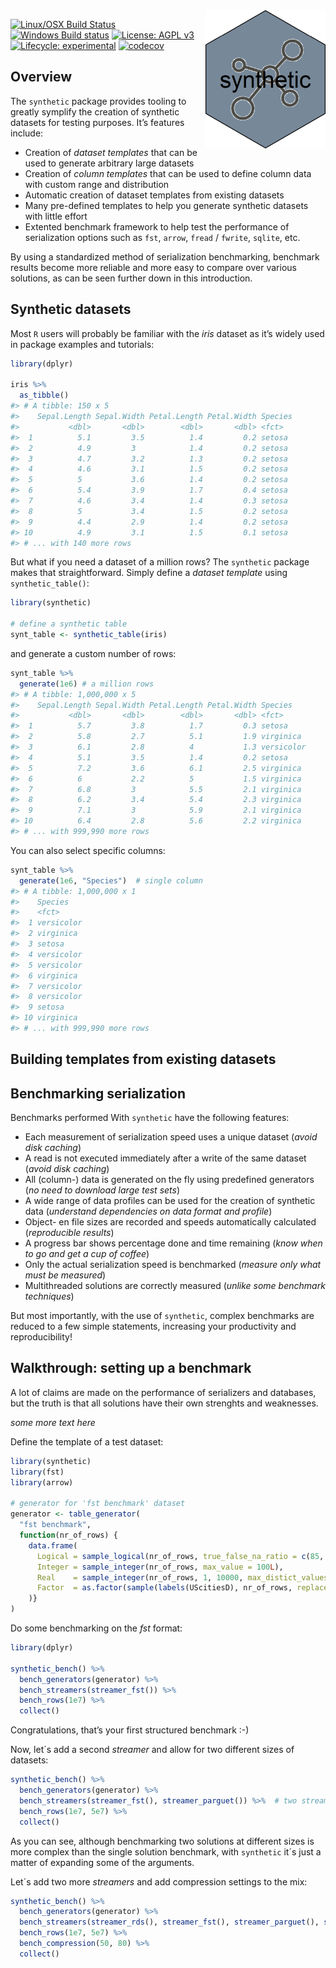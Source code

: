 
<!-- README.md is generated from README.Rmd. Please edit that file -->

<img src="synthetic.png" align="right" height="221" width="192" />

[![Linux/OSX Build
Status](https://travis-ci.org/fstpackage/synthetic.svg?branch=develop)](https://travis-ci.org/fstpackage/synthetic)
[![Windows Build
status](https://ci.appveyor.com/api/projects/status/o983hmredcg3ww91/branch/develop?svg=true)](https://ci.appveyor.com/project/fstpackage/synthetic/branch/develop)
[![License: AGPL
v3](https://img.shields.io/badge/License-AGPL%20v3-blue.svg)](https://www.gnu.org/licenses/agpl-3.0)
[![Lifecycle:
experimental](https://img.shields.io/badge/lifecycle-experimental-blue.svg)](https://www.tidyverse.org/lifecycle/#experimental)
[![codecov](https://codecov.io/gh/fstpackage/synthetic/branch/develop/graph/badge.svg)](https://codecov.io/gh/fstpackage/synthetic)

## Overview

The `synthetic` package provides tooling to greatly symplify the
creation of synthetic datasets for testing purposes. It’s features
include:

  - Creation of *dataset templates* that can be used to generate
    arbitrary large datasets
  - Creation of *column templates* that can be used to define column
    data with custom range and distribution
  - Automatic creation of dataset templates from existing datasets
  - Many pre-defined templates to help you generate synthetic datasets
    with little effort
  - Extented benchmark framework to help test the performance of
    serialization options such as `fst`, `arrow`, `fread` / `fwrite`,
    `sqlite`, etc.

By using a standardized method of serialization benchmarking, benchmark
results become more reliable and more easy to compare over various
solutions, as can be seen further down in this introduction.

## Synthetic datasets

Most `R` users will probably be familiar with the *iris* dataset as it’s
widely used in package examples and tutorials:

``` r
library(dplyr)

iris %>%
  as_tibble()
#> # A tibble: 150 x 5
#>    Sepal.Length Sepal.Width Petal.Length Petal.Width Species
#>           <dbl>       <dbl>        <dbl>       <dbl> <fct>  
#>  1          5.1         3.5          1.4         0.2 setosa 
#>  2          4.9         3            1.4         0.2 setosa 
#>  3          4.7         3.2          1.3         0.2 setosa 
#>  4          4.6         3.1          1.5         0.2 setosa 
#>  5          5           3.6          1.4         0.2 setosa 
#>  6          5.4         3.9          1.7         0.4 setosa 
#>  7          4.6         3.4          1.4         0.3 setosa 
#>  8          5           3.4          1.5         0.2 setosa 
#>  9          4.4         2.9          1.4         0.2 setosa 
#> 10          4.9         3.1          1.5         0.1 setosa 
#> # ... with 140 more rows
```

But what if you need a dataset of a million rows? The `synthetic`
package makes that straightforward. Simply define a *dataset template*
using `synthetic_table()`:

``` r
library(synthetic)

# define a synthetic table
synt_table <- synthetic_table(iris)
```

and generate a custom number of rows:

``` r
synt_table %>%
  generate(1e6) # a million rows
#> # A tibble: 1,000,000 x 5
#>    Sepal.Length Sepal.Width Petal.Length Petal.Width Species   
#>           <dbl>       <dbl>        <dbl>       <dbl> <fct>     
#>  1          5.7         3.8          1.7         0.3 setosa    
#>  2          5.8         2.7          5.1         1.9 virginica 
#>  3          6.1         2.8          4           1.3 versicolor
#>  4          5.1         3.5          1.4         0.2 setosa    
#>  5          7.2         3.6          6.1         2.5 virginica 
#>  6          6           2.2          5           1.5 virginica 
#>  7          6.8         3            5.5         2.1 virginica 
#>  8          6.2         3.4          5.4         2.3 virginica 
#>  9          7.1         3            5.9         2.1 virginica 
#> 10          6.4         2.8          5.6         2.2 virginica 
#> # ... with 999,990 more rows
```

You can also select specific columns:

``` r
synt_table %>%
  generate(1e6, "Species")  # single column
#> # A tibble: 1,000,000 x 1
#>    Species   
#>    <fct>     
#>  1 versicolor
#>  2 virginica 
#>  3 setosa    
#>  4 versicolor
#>  5 versicolor
#>  6 virginica 
#>  7 versicolor
#>  8 versicolor
#>  9 setosa    
#> 10 virginica 
#> # ... with 999,990 more rows
```

## Building templates from existing datasets

## Benchmarking serialization

Benchmarks performed With `synthetic` have the following features:

  - Each measurement of serialization speed uses a unique dataset
    (*avoid disk caching*)
  - A read is not executed immediately after a write of the same dataset
    (*avoid disk caching*)
  - All (column-) data is generated on the fly using predefined
    generators (*no need to download large test sets*)
  - A wide range of data profiles can be used for the creation of
    synthetic data (*understand dependencies on data format and
    profile*)
  - Object- en file sizes are recorded and speeds automatically
    calculated (*reproducible results*)
  - A progress bar shows percentage done and time remaining (*know when
    to go and get a cup of coffee*)
  - Only the actual serialization speed is benchmarked (*measure only
    what must be measured*)
  - Multithreaded solutions are correctly measured (*unlike some
    benchmark techniques*)

But most importantly, with the use of `synthetic`, complex benchmarks
are reduced to a few simple statements, increasing your productivity and
reproducibility\!

## Walkthrough: setting up a benchmark

A lot of claims are made on the performance of serializers and
databases, but the truth is that all solutions have their own strenghts
and weaknesses.

*some more text here*

Define the template of a test dataset:

``` r
library(synthetic)
library(fst)
library(arrow)

# generator for 'fst benchmark' dataset
generator <- table_generator(
  "fst benchmark",
  function(nr_of_rows) {
    data.frame(
      Logical = sample_logical(nr_of_rows, true_false_na_ratio = c(85, 10, 5)),
      Integer = sample_integer(nr_of_rows, max_value = 100L),
      Real    = sample_integer(nr_of_rows, 1, 10000, max_distict_values = 20) / 100,
      Factor  = as.factor(sample(labels(UScitiesD), nr_of_rows, replace = TRUE))
    )}
)
```

Do some benchmarking on the *fst* format:

``` r
library(dplyr)

synthetic_bench() %>%
  bench_generators(generator) %>%
  bench_streamers(streamer_fst()) %>%
  bench_rows(1e7) %>%
  collect()
```

Congratulations, that’s your first structured benchmark :-)

Now, let´s add a second *streamer* and allow for two different sizes of
datasets:

``` r
synthetic_bench() %>%
  bench_generators(generator) %>%
  bench_streamers(streamer_fst(), streamer_parguet()) %>%  # two streamers
  bench_rows(1e7, 5e7) %>%
  collect()
```

As you can see, although benchmarking two solutions at different sizes
is more complex than the single solution benchmark, with `synthetic`
it´s just a matter of expanding some of the arguments.

Let´s add two more *streamers* and add compression settings to the mix:

``` r
synthetic_bench() %>%
  bench_generators(generator) %>%
  bench_streamers(streamer_rds(), streamer_fst(), streamer_parguet(), streamer_feather()) %>%
  bench_rows(1e7, 5e7) %>%
  bench_compression(50, 80) %>%
  collect()
```
